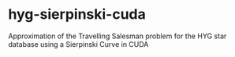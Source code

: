 # hyg-sierpinski-cuda
Approximation of the Travelling Salesman problem for the HYG star database using a Sierpinski Curve in CUDA
